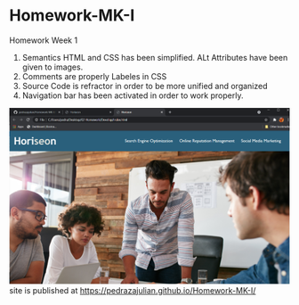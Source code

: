 # Homework-MK-I

Homework Week 1

 
1. Semantics HTML and CSS has been simplified. ALt Attributes have been given to images.
2. Comments are properly Labeles in CSS
3. Source Code is refractor in order to be more unified and organized
4. Navigation bar has been activated in order to work properly.

![the following image shows the screen shot from the homework](./assets/Horiseonprev.png)
  site is published at https://pedrazajulian.github.io/Homework-MK-I/

